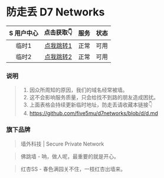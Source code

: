 # 防走丢 D7 Networks

| S 用户中心 | 点击获取👇 | 服务 | 状态 |
| :----: | :----: | :----: | :----: |
| 临时1 | [点我跳转1](http://new.d7fly.xyz) | 正常 | 可用 |
| 临时2 | [点我跳转2](http://new.d7fly.xyz) | 正常 | 可用 |

### 说明

> 1. 因众所周知的原因，我们的域名经常被墙。
> 2. 这不会影响服务质量，只会给找不到路的朋友造成困扰。
> 3. 上面表格会持续更新临时地址，防走丢请收藏本链接👇
> 4. https://github.com/five5mu/d7networks/blob/d/d.md

### 旗下品牌
> 墙外科技 | Secure Private Network

> 佛跳墙 - 呐，做人呢，最重要的就是开心。

> 红杏SS - 春色满园关不住，一枝红杏出墙来。
